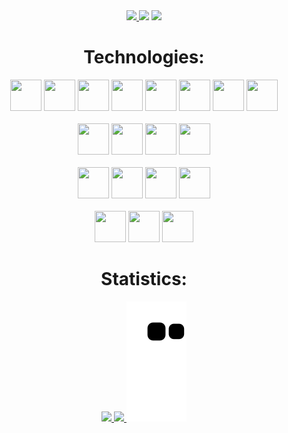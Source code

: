 <div align="center">
<div>
    <a href="https://visitorbadge.io/status?path=https%3A%2F%2Fgithub.com%2Fmarcusvoltolim%2Fmarcusvoltolim" target="_blank">
        <img src="https://api.visitorbadge.io/api/combined?path=https%3A%2F%2Fgithub.com%2Fmarcusvoltolim%2Fmarcusvoltolim&labelColor=%23697689&countColor=%2337d67a&style=plastic"/>
    </a>
    <a href="mailto:marcus.voltolim@gmail.com" target="_blank">
        <img src="https://img.shields.io/badge/Gmail-D14836?style=pastlic&logo=gmail&logoColor=white" target="_blank"></a>
    <a href="https://www.linkedin.com/in/marcusvoltolim" target="_blank">
        <img src="https://img.shields.io/badge/-LinkedIn-%230077B5?style=pastlic&logo=linkedin&logoColor=white" target="_blank">
    </a>
</div>

<h1>Technologies:</h1>
<div>
    <img src="https://cdn.jsdelivr.net/gh/devicons/devicon/icons/groovy/groovy-original.svg" width="50" height="50"/>
    <img src="https://cdn.jsdelivr.net/gh/devicons/devicon/icons/java/java-original-wordmark.svg" width="50" height="50"/>
    <img src="https://cdn.jsdelivr.net/gh/devicons/devicon/icons/spring/spring-original-wordmark.svg" width="50" height="50"/>
    <img src="https://cdn.jsdelivr.net/gh/devicons/devicon/icons/grails/grails-plain.svg" width="50" height="50"/>
    <img src="https://cdn.jsdelivr.net/gh/devicons/devicon/icons/amazonwebservices/amazonwebservices-plain-wordmark.svg" width="50" height="50"/>
    <img src="https://cdn.jsdelivr.net/gh/devicons/devicon/icons/terraform/terraform-original-wordmark.svg" width="50" height="50"/>
    <img src="https://cdn.jsdelivr.net/gh/devicons/devicon/icons/gradle/gradle-plain-wordmark.svg" width="50" height="50"/>
    <img src="https://cdn.jsdelivr.net/gh/devicons/devicon/icons/intellij/intellij-original-wordmark.svg" width="50" height="50"/>
</div>
<br>
<div>
    <img src="https://cdn.jsdelivr.net/gh/devicons/devicon/icons/postgresql/postgresql-plain-wordmark.svg" width="50" height="50"/>
    <img src="https://cdn.jsdelivr.net/gh/devicons/devicon/icons/mysql/mysql-original.svg" width="50" height="50"/>
    <img src="https://cdn.jsdelivr.net/gh/devicons/devicon/icons/oracle/oracle-original.svg" width="50" height="50"/>
    <img src="https://cdn.jsdelivr.net/gh/devicons/devicon/icons/microsoftsqlserver/microsoftsqlserver-plain-wordmark.svg" width="50" height="50"/>
</div>
<br>
<div>
    <img src="https://cdn.jsdelivr.net/gh/devicons/devicon/icons/git/git-plain-wordmark.svg" width="50" height="50"/>
    <img src="https://cdn.jsdelivr.net/gh/devicons/devicon/icons/github/github-original-wordmark.svg" width="50" height="50"/>
    <img src="https://cdn.jsdelivr.net/gh/devicons/devicon/icons/gitlab/gitlab-original-wordmark.svg" width="50" height="50"/>
    <img src="https://cdn.jsdelivr.net/gh/devicons/devicon/icons/jira/jira-original-wordmark.svg" width="50" height="50"/>
</div>
<br>
<div>
    <img src="https://cdn.jsdelivr.net/gh/devicons/devicon/icons/jenkins/jenkins-original.svg" width="50" height="50"/>
    <img src="https://cdn.jsdelivr.net/gh/devicons/devicon/icons/docker/docker-original-wordmark.svg" width="50" height="50"/>
    <img src="https://cdn.jsdelivr.net/gh/devicons/devicon/icons/kubernetes/kubernetes-plain-wordmark.svg" width="50" height="50"/>
</div>

<h1>Statistics:</h1>
<div>
    <a href="https://github.com/marcusvoltolim">
        <img height="180em" src="https://github-readme-stats.vercel.app/api?username=marcusvoltolim&theme=flag-india&show_icons=true&include_all_commits=true&count_private=true"/>
        <img height="180em" src="https://github-readme-stats.vercel.app/api/top-langs/?username=marcusvoltolim&theme=flag-india"/>
    </a>
    <img src="https://github.com/marcusvoltolim/marcusvoltolim/blob/output/github-contribution-grid-snake.svg"/>
</div>
</div>
